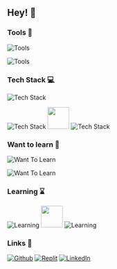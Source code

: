 ## Hey! 💾

<!--- Icons are provided by skillicons.dev --->

### Tools 🔨

![Tools](https://skillicons.dev/icons?i=git,linux)

![Tools](https://skillicons.dev/icons?i=github,gitlab,idea,vscode,powershell)

### Tech Stack 💻

![Tech Stack](https://skillicons.dev/icons?i=c,cpp,java,py,bash)

![Tech Stack](https://skillicons.dev/icons?i=rust,ruby)
<img src="https://user-images.githubusercontent.com/25181517/117208736-bdedc080-adf5-11eb-912f-61c7d43705f6.png" width="50" height="50">
![Tech Stack](https://skillicons.dev/icons?i=md,latex)

### Want to learn 📖

![Want To Learn](https://skillicons.dev/icons?i=cs,dotnet,js,css,html)

![Want To Learn](https://skillicons.dev/icons?i=dart,flutter,angular,selenium)

### Learning ⌛

![Learning](https://skillicons.dev/icons?i=postman)
<img src="https://user-images.githubusercontent.com/25181517/183891303-41f257f8-6b3d-487c-aa56-c497b880d0fb.png" width="50" height="50">
![Learning](https://skillicons.dev/icons?i=spring,hibernate,jenkins)

### Links 🔗

[![Github](https://skillicons.dev/icons?i=github)](https://github.com/tukarp)
[![Replit](https://skillicons.dev/icons?i=replit)](https://replit.com/@tukarp)
[![LinkedIn](https://skillicons.dev/icons?i=linkedin)](https://www.linkedin.com/in/tomasz-wnuk-linked-in)
